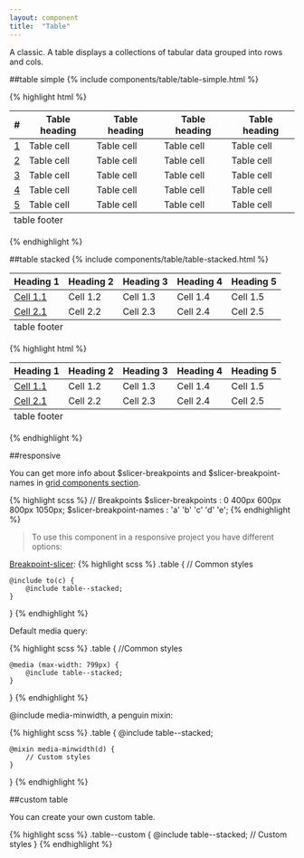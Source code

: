 ```yaml
---
layout: component
title:  "Table"
---
```


A classic. A table displays a collections of tabular data grouped into rows and cols.

##table simple
{% include components/table/table-simple.html %}

{% highlight html %}
<table class="table">
    <thead>
        <tr>
            <th>#</th>
            <th>Table heading</th>
            <th>Table heading</th>
            <th>Table heading</th>
            <th>Table heading</th>
        </tr>
    </thead>
    <tfoot>
        <tr>
            <td colspan="5">table footer</td>
        </tr>
    </tfoot>
    <tbody>
        <tr>
            <td><a href="">1</a></td>
            <td>Table cell</td>
            <td>Table cell</td>
            <td>Table cell</td>
            <td>Table cell</td>
        </tr>
        <tr>
            <td><a href="">2</a></td>
            <td>Table cell</td>
            <td>Table cell</td>
            <td>Table cell</td>
            <td>Table cell</td>
        </tr>
        <tr><td><a href="">3</a></td>
            <td>Table cell</td>
            <td>Table cell</td>
            <td>Table cell</td>
            <td>Table cell</td>
        </tr>
        <tr><td><a href="">4</a></td>
            <td>Table cell</td>
            <td>Table cell</td>
            <td>Table cell</td>
            <td>Table cell</td>
        </tr>
        <tr><td><a href="">5</a></td>
            <td>Table cell</td>
            <td>Table cell</td>
            <td>Table cell</td>
            <td>Table cell</td>
        </tr>
    </tbody>
</table>
{% endhighlight %}


##table stacked
{% include components/table/table-stacked.html %}

<div class="penguin-example">
    <table class="table table--stacked">
        <thead>
            <tr>
                <th>Heading 1</th>
                <th>Heading 2</th>
                <th>Heading 3</th>
                <th>Heading 4</th>
                <th>Heading 5</th>
            </tr>
        </thead>
        <tfoot>
            <tr>
                <td colspan="5">table footer</td>
            </tr>
        </tfoot>
        <tbody>
            <tr>
                <td data-header="Heading 1"><a href="">Cell 1.1</a></td>
                <td data-header="Heading 2">Cell 1.2</td>
                <td data-header="Heading 3">Cell 1.3</td>
                <td data-header="Heading 4">Cell 1.4</td>
                <td data-header="Heading 5">Cell 1.5</td>
            </tr>
            <tr>
                <td data-header="Heading 1"><a href="">Cell 2.1</a></td>
                <td data-header="Heading 2">Cell 2.2</td>
                <td data-header="Heading 3">Cell 2.3</td>
                <td data-header="Heading 4">Cell 2.4</td>
                <td data-header="Heading 5">Cell 2.5</td>
            </tr>
        </tbody>
    </table>
</div>

{% highlight html %}
<table class="table table--stacked">
    <thead>
        <tr>
            <th>Heading 1</th>
            <th>Heading 2</th>
            <th>Heading 3</th>
            <th>Heading 4</th>
            <th>Heading 5</th>
        </tr>
    </thead>
    <tfoot>
        <tr>
            <td colspan="5">table footer</td>
        </tr>
    </tfoot>
    <tbody>
        <tr>
            <td data-header="Heading 1"><a href="">Cell 1.1</a></td>
            <td data-header="Heading 2">Cell 1.2</td>
            <td data-header="Heading 3">Cell 1.3</td>
            <td data-header="Heading 4">Cell 1.4</td>
            <td data-header="Heading 5">Cell 1.5</td>
        </tr>
        <tr>
            <td data-header="Heading 1"><a href="">Cell 2.1</a></td>
            <td data-header="Heading 2">Cell 2.2</td>
            <td data-header="Heading 3">Cell 2.3</td>
            <td data-header="Heading 4">Cell 2.4</td>
            <td data-header="Heading 5">Cell 2.5</td>
        </tr>
    </tbody>
</table>
{% endhighlight %}


##responsive

You can get more info about $slicer-breakpoints and $slicer-breakpoint-names in [grid components section](../grid/).

{% highlight scss %}
// Breakpoints
$slicer-breakpoints       : 0   400px   600px   800px   1050px;
$slicer-breakpoint-names  :  'a'     'b'     'c'     'd'      'e';
{% endhighlight %}



> To use this component in a responsive project you have different options:

[Breakpoint-slicer](https://github.com/lolmaus/breakpoint-slicer):
{% highlight scss %}
.table {
    // Common styles

    @include to(c) {
        @include table--stacked;
    }

}
{% endhighlight %}


Default media query:

{% highlight scss %}
.table {
    //Common styles

    @media (max-width: 799px) {
        @include table--stacked;
    }

}
{% endhighlight %}

@include media-minwidth, a penguin mixin:

{% highlight scss %}
.table {
    @include table--stacked;

    @mixin media-minwidth(d) {
        // Custom styles
    }
}
{% endhighlight %}

##custom table

You can create your own custom table.

{% highlight scss %}
.table--custom {
    @include table--stacked;
    // Custom styles
}
{% endhighlight %}